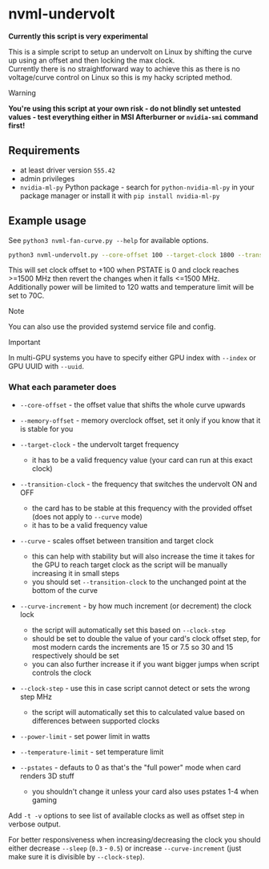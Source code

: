 # nvml-undervolt

**Currently this script is very experimental**

This is a simple script to setup an undervolt on Linux by shifting the curve up using an offset and then locking the max clock.  
Currently there is no straightforward way to achieve this as there is no voltage/curve control on Linux so this is my hacky scripted method.

> [!WARNING]
> **You're using this script at your own risk - do not blindly set untested values - test everything either in MSI Afterburner or `nvidia-smi` command first!**

## Requirements

- at least driver version `555.42`
- admin privileges
- `nvidia-ml-py` Python package - search for `python-nvidia-ml-py` in your package manager or install it with `pip install nvidia-ml-py`

## Example usage

See `python3 nvml-fan-curve.py --help` for available options.

```bash
python3 nvml-undervolt.py --core-offset 100 --target-clock 1800 --transition-clock 1500 --power-limit 150 --temperature-limit 70
```

This will set clock offset to +100 when PSTATE is 0 and clock reaches >=1500 MHz then revert the changes when it falls <=1500 MHz.  
Additionally power will be limited to 120 watts and temperature limit will be set to 70C.

> [!NOTE]
> You can also use the provided systemd service file and config.

> [!IMPORTANT]
> In multi-GPU systems you have to specify either GPU index with `--index` or GPU UUID with `--uuid`.

### What each parameter does

- `--core-offset` - the offset value that shifts the whole curve upwards

- `--memory-offset` - memory overclock offset, set it only if you know that it is stable for you

- `--target-clock` - the undervolt target frequency
  - it has to be a valid frequency value (your card can run at this exact clock)

- `--transition-clock` - the frequency that switches the undervolt ON and OFF
  - the card has to be stable at this frequency with the provided offset (does not apply to `--curve` mode)
  - it has to be a valid frequency value

- `--curve` - scales offset between transition and target clock
  - this can help with stability but will also increase the time it takes for the GPU to reach target clock as the script will be manually increasing it in small steps
  - you should set `--transition-clock` to the unchanged point at the bottom of the curve

- `--curve-increment` - by how much increment (or decrement) the clock lock
  - the script will automatically set this based on `--clock-step`
  - should be set to double the value of your card's clock offset step, for most modern cards the increments are 15 or 7.5 so 30 and 15 respectively should be set
  - you can also further increase it if you want bigger jumps when script controls the clock

- `--clock-step` - use this in case script cannot detect or sets the wrong step MHz
  - the script will automatically set this to calculated value based on differences between supported clocks

- `--power-limit` - set power limit in watts

- `--temperature-limit` - set temperature limit

- `--pstates` - defauts to 0 as that's the "full power" mode when card renders 3D stuff
  - you shouldn't change it unless your card also uses pstates 1-4 when gaming

Add `-t -v` options to see list of available clocks as well as offset step in verbose output.

For better responsiveness when increasing/decreasing the clock you should either decrease `--sleep` (`0.3` - `0.5`) or increase `--curve-increment` (just make sure it is divisible by `--clock-step`).
